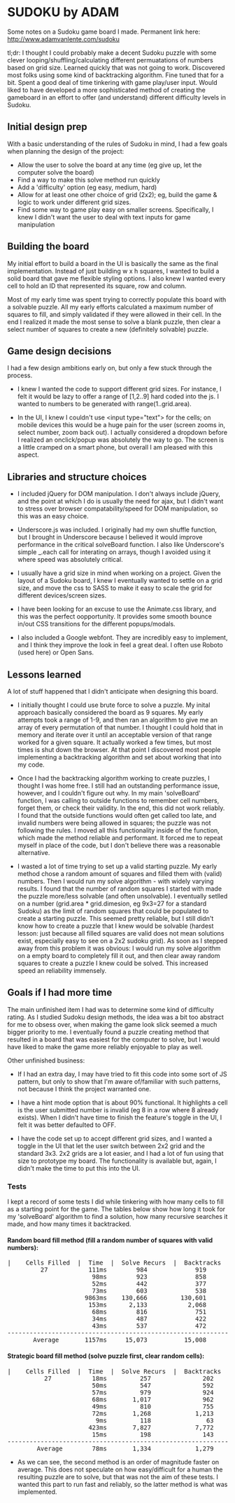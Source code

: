 SUDOKU by ADAM
==============

Some notes on a Sudoku game board I made.  Permanent link here: http://www.adamvanlente.com/sudoku

tl;dr: I thought I could probably make a decent Sudoku puzzle with some clever looping/shuffling/calculating different permuatations of numbers based on grid size.  Learned quickly that was not going to work.  Discovered most folks using some kind of backtracking algorithm.  Fine tuned that for a bit.  Spent a good deal of time tinkering with game play/user input.  Would liked to have developed a more sophisticated method of creating the gameboard in an effort to offer (and understand) different difficulty levels in Sudoku.

## Initial design prep

With a basic understanding of the rules of Sudoku in mind, I had a few goals when planning the design of the project:

 - Allow the user to solve the board at any time (eg give up, let the computer solve the board)
 - Find a way to make this solve method run quickly
 - Add a 'difficulty' option (eg easy, medium, hard)
 - Allow for at least one other choice of grid (2x2); eg, build the game &amp; logic to work under different grid sizes.
 - Find some way to game play easy on smaller screens.  Specifically, I knew I didn't want the user to deal with text inputs for game manipulation

## Building the board

My initial effort to build a board in the UI is basically the same as the final implementation.  Instead of just building w x h squares, I wanted to build a solid board that gave me flexible styling options.  I also knew I wanted every cell to hold an ID that represented its square, row and column.  

Most of my early time was spent trying to correctly populate this board with a solvable puzzle.  All my early efforts calculated a maximum number of squares to fill, and simply validated if they were allowed in their cell.  In the end I realized it made the most sense to solve a blank puzzle, then clear a select number of squares to create a new (definitely solvable) puzzle.

## Game design decisions

I had a few design ambitions early on, but only a few stuck through the process.  
 
 - I knew I wanted the code to support different grid sizes.  For instance, I felt it would be lazy to offer a range of [1,2..9] hard coded into the js.  I wanted to numbers to be generated with range(1..grid.area).
 
 - In the UI, I knew I couldn't use &lt;input type="text"&gt; for the cells; on mobile devices this would be a huge pain for the user (screen zooms in, select number, zoom back out).  I actually considered a dropdown before I realized an onclick/popup was absolutely the way to go.  The screen is a little cramped on a smart phone, but overall I am pleased with this aspect.

## Libraries and structure choices

 - I included jQuery for DOM manipulation.  I don't always include jQuery, and the point at which I do is usually the need for ajax, but I didn't want to stress over browser compatability/speed for DOM manipulation, so this was an easy choice.
 
 - Underscore.js was included.  I originally had my own shuffle function, but I brought in Underscore because I believed it would improve performance in the critical solveBoard function.  I also like Underscore's simple _.each call for interating on arrays, though I avoided using it where speed was absolutely critical.
 
 - I usually have a grid size in mind when working on a project.  Given the layout of a Sudoku board, I knew I eventually wanted to settle on a grid size, and move the css to SASS to make it easy to scale the grid for different devices/screen sizes.
 
 - I have been looking for an excuse to use the Animate.css library, and this was the perfect oopportunity.  It provides some smooth bounce in/out CSS transitions for the different popups/modals.
 
 - I also included a Google webfont.  They are incredibly easy to implement, and I think they improve the look in feel a great deal.  I often use Roboto (used here) or Open Sans.
 
## Lessons learned

A lot of stuff happened that I didn't anticipate when designing this board.  

 - I initially thought I could use brute force to solve a puzzle.  My inital approach basically considered the board as 9 squares.  My early attempts took a range of 1-9, and then ran an algorithm to give me an array of every permutation of that number.  I thought I could hold that in memory and iterate over it until an acceptable version of that range worked for a given square.  It actually worked a few times, but most times is shut down the browser.  At that point I discovered most people implementing a backtracking algorithm and set about working that into my code.
 
 - Once I had the backtracking algorithm working to create puzzles, I thought I was home free.  I still had an outstanding performance issue, however, and I couldn't figure out why.  In my main 'solveBoard' function, I was calling to outside functions to remember cell numbers, forget them, or check their validity.  In the end, this did not work reliably.  I found that the outside functions would often get called too late, and invalid numbers were being allowed in squares; the puzzle was not following the rules.  I moved all this functionality inside of the function, which made the method reliable and performant.  It forced me to repeat myself in place of the code, but I don't believe there was a reasonable alternative.

 - I wasted a lot of time trying to set up a valid starting puzzle.  My early method chose a random amount of squares and filled them with (valid) numbers.  Then I would run my solve algorithm - with widely varying results.  I found that the number of random squares I started with made the puzzle more/less solvable (and often unsolvable).  I eventually setlled on a number (grid.area * grid.dimesion, eg 9x3=27 for a standard Sudoku) as the limit of random squares that could be populated to create a starting puzzle.  This seemed pretty reliable, but I still didn't know how to create a puzzle that I knew would be solvable (hardest lesson: just because all filled squares are valid does not mean solutions exist, especially easy to see on a 2x2 sudoku grid).  As soon as I stepped away from this problem it was obvious: I would run my solve algorithm on a empty board to completely fill it out, and then clear away random squares to create a puzzle I knew could be solved.  This increased speed an reliability immensely.


## Goals if I had more time

The main unfinished item I had was to determine some kind of difficulty rating.  As I studied Sudoku design methods, the idea was a bit too abstract for me to obsess over, when making the game look slick seemed a much bigger priority to me.  I eventually found a puzzle creating method that resulted in a board that was easiest for the computer to solve, but I would have liked to make the game more reliably enjoyable to play as well.

Other unfinished business:

 - If I had an extra day, I may have tried to fit this code into some sort of JS pattern, but only to show that I'm aware of/familiar with such patterns, not because I think the project warranted one.

 - I have a hint mode option that is about 90% functional.  It highlights a cell is the user submitted number is invalid (eg 8 in a row where 8 already exists).  When I didn't have time to finish the feature's toggle in the UI, I felt it was better defaulted to OFF.

 - I have the code set up to accept different grid sizes, and I wanted a toggle in the UI that let the user switch between 2x2 grid and the standard 3x3.  2x2 grids are a lot easier, and I had a lot of fun using that size to prototype my board.  The functionality is available but, again, I didn't make the time to put this into the UI.

### Tests

I kept a record of some tests I did while tinkering with how many cells to fill as a starting point for the game.  The tables below show how long it took for my 'solveBoard' algorithm to find a solution, how many recursive searches it made, and how many times it backtracked.

#### Random board fill method (fill a random number of squares with valid numbers):

<pre>|    Cells Filled  |  Time  |  Solve Recurs  |  Backtracks  |
         27           111ms        984             919
                       98ms        923             858
                       52ms        442             377
                       73ms        603             538
                     9863ms    130,666         130,601
                      153ms      2,133           2,068
                       68ms        816             751
                       34ms        487             422
                       43ms        537             472
-----------------------------------------------------------------
       Average       1157ms     15,073          15,008</pre>

#### Strategic board fill method (solve puzzle first, clear random cells):

<pre>|    Cells Filled  |  Time  |  Solve Recurs  |  Backtracks  |
          27           18ms         257              202
                       50ms         547              592
                       57ms         979              924
                       68ms       1,017              962
                       49ms         810              755
                       72ms       1,268            1,213
                        9ms         118               63
                      423ms       7,827            7,772
                       15ms         198              143
-----------------------------------------------------------------
        Average        78ms       1,334            1,279</pre>

 * As we can see, the second method is an order of magnitude faster on average.  This does not speculate on how easy/difficult for a human the resulting puzzle are to solve, but that was not the aim of these tests.  I wanted this part to run fast and reliably, so the latter method is what was implemented.